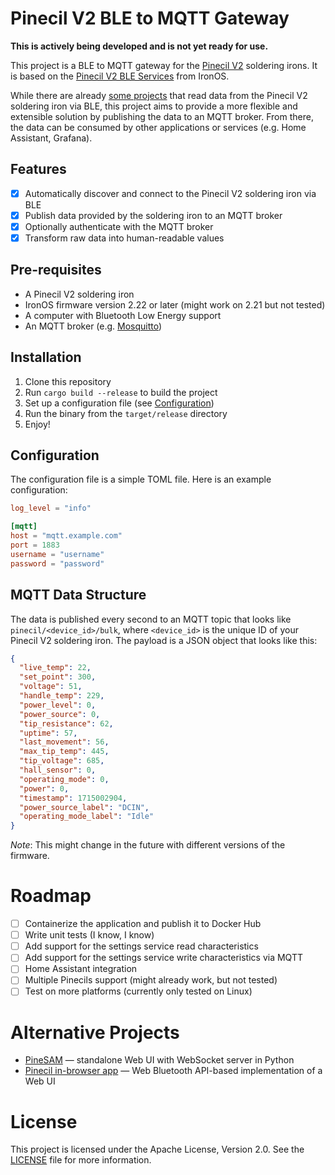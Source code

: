 # Pinecil V2 BLE to MQTT Gateway

**This is actively being developed and is not yet ready for use.**

This project is a BLE to MQTT gateway for the [Pinecil V2](https://wiki.pine64.org/wiki/Pinecil) soldering irons.
It is based on the [Pinecil V2 BLE Services](https://github.com/Ralim/IronOS/blob/dev/Documentation/Bluetooth.md)
from IronOS.

While there are already [some projects](#alternative-projects) that read data from the Pinecil V2 soldering iron via BLE,
this project aims to provide a more flexible and extensible solution by publishing the data to an MQTT broker. From
there, the data can be consumed by other applications or services (e.g. Home Assistant, Grafana).

## Features

- [x] Automatically discover and connect to the Pinecil V2 soldering iron via BLE
- [x] Publish data provided by the soldering iron to an MQTT broker
- [x] Optionally authenticate with the MQTT broker
- [x] Transform raw data into human-readable values

## Pre-requisites

- A Pinecil V2 soldering iron
- IronOS firmware version 2.22 or later (might work on 2.21 but not tested)
- A computer with Bluetooth Low Energy support
- An MQTT broker (e.g. [Mosquitto](https://mosquitto.org/))

## Installation

1. Clone this repository
2. Run `cargo build --release` to build the project
3. Set up a configuration file (see [Configuration](#configuration))
4. Run the binary from the `target/release` directory
5. Enjoy!

## Configuration

The configuration file is a simple TOML file. Here is an example configuration:

```toml
log_level = "info"

[mqtt]
host = "mqtt.example.com"
port = 1883
username = "username"
password = "password"
```

## MQTT Data Structure

The data is published every second to an MQTT topic that looks like `pinecil/<device_id>/bulk`, where `<device_id>` is
the unique ID of your Pinecil V2 soldering iron. The payload is a JSON object that looks like this:

```json
{
  "live_temp": 22,
  "set_point": 300,
  "voltage": 51,
  "handle_temp": 229,
  "power_level": 0,
  "power_source": 0,
  "tip_resistance": 62,
  "uptime": 57,
  "last_movement": 56,
  "max_tip_temp": 445,
  "tip_voltage": 685,
  "hall_sensor": 0,
  "operating_mode": 0,
  "power": 0,
  "timestamp": 1715002904,
  "power_source_label": "DCIN",
  "operating_mode_label": "Idle"
}
```

*Note*: This might change in the future with different versions of the firmware.

# Roadmap

- [ ] Containerize the application and publish it to Docker Hub
- [ ] Write unit tests (I know, I know)
- [ ] Add support for the settings service read characteristics
- [ ] Add support for the settings service write characteristics via MQTT
- [ ] Home Assistant integration
- [ ] Multiple Pinecils support (might already work, but not tested)
- [ ] Test on more platforms (currently only tested on Linux)

# Alternative Projects

- [PineSAM](https://github.com/builder555/PineSAM) — standalone Web UI with WebSocket server in Python
- [Pinecil in-browser app](https://joric.github.io/pinecil/) — Web Bluetooth API-based implementation of a Web UI

# License

This project is licensed under the Apache License, Version 2.0. See the [LICENSE](LICENSE) file for more information.

